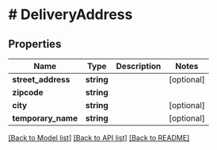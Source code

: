 # # DeliveryAddress

## Properties

Name | Type | Description | Notes
------------ | ------------- | ------------- | -------------
**street_address** | **string** |  | [optional] 
**zipcode** | **string** |  | 
**city** | **string** |  | [optional] 
**temporary_name** | **string** |  | [optional] 

[[Back to Model list]](../../README.md#documentation-for-models) [[Back to API list]](../../README.md#documentation-for-api-endpoints) [[Back to README]](../../README.md)


